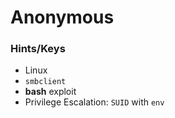 # Anonymous

### Hints/Keys
- Linux
- `smbclient`
- **bash** exploit
- Privilege Escalation: `SUID` with `env`